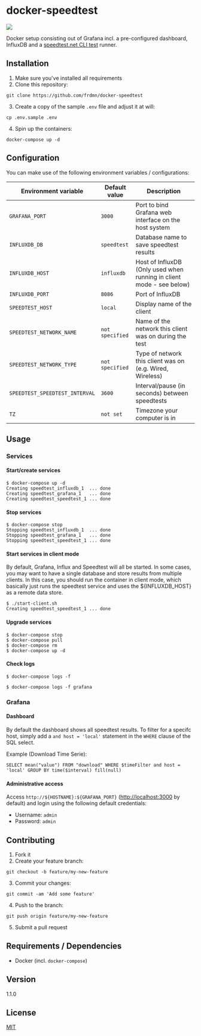 # docker-speedtest

![](https://i.imgur.com/cvfhIDH.png)

Docker setup consisting out of Grafana incl. a pre-configured dashboard, InfluxDB and a [speedtest.net CLI test](https://github.com/sindresorhus/speed-test) runner.

## Installation

1. Make sure you've installed all requirements
2. Clone this repository:

```shell
git clone https://github.com/frdmn/docker-speedtest
```

3. Create a copy of the sample `.env` file and adjust it at will:

```shell
cp .env.sample .env
```

4. Spin up the containers:

```shell
docker-compose up -d
```

## Configuration

You can make use of the following environment variables / configurations:

| Environment variable | Default value | Description
|----------------------|---------------|------------|
| `GRAFANA_PORT` | `3000` | Port to bind Grafana web interface on the host system |
| `INFLUXDB_DB` | `speedtest` | Database name to save speedtest results |
| `INFLUXDB_HOST` | `influxdb` | Host of InfluxDB (Only used when running in client mode - see below) |
| `INFLUXDB_PORT` | `8086` | Port of InfluxDB |
| `SPEEDTEST_HOST` | `local` | Display name of the client |
| `SPEEDTEST_NETWORK_NAME` | `not specified` | Name of the network this client was on during the test |
| `SPEEDTEST_NETWORK_TYPE` | `not specified` | Type of network this client was on (e.g. Wired, Wireless) |
| `SPEEDTEST_SPEEDTEST_INTERVAL` | `3600` | Interval/pause (in seconds) between speedtests |
| `TZ` | `not set` | Timezone your computer is in |

## Usage

### Services

#### Start/create services

```shell
$ docker-compose up -d
Creating speedtest_influxdb_1  ... done
Creating speedtest_grafana_1   ... done
Creating speedtest_speedtest_1 ... done
```

#### Stop services

```shell
$ docker-compose stop
Stopping speedtest_influxdb_1  ... done
Stopping speedtest_grafana_1   ... done
Stopping speedtest_speedtest_1 ... done
```

#### Start services in client mode

By default, Grafana, Influx and Speedtest will all be started. In some cases, you may want to have a single database and store results from multiple clients. In this case, you should run the container in client mode, which basically just runs the speedtest service and uses the ${INFLUXDB_HOST} as a remote data store.

```shell
$ ./start-client.sh
Creating speedtest_speedtest_1 ... done
```

#### Upgrade services

```shell
$ docker-compose stop
$ docker-compose pull
$ docker-compose rm
$ docker-compose up -d
```

#### Check logs

```shell
$ docker-compose logs -f
```

```shell
$ docker-compose logs -f grafana
```

### Grafana

#### Dashboard

By default the dashboard shows all speedtest results. To filter for a specifc host, simply add a `and host = 'local'` statement in the `WHERE` clause of the SQL select.

Example (Download Time Serie):

```
SELECT mean("value") FROM "download" WHERE $timeFilter and host = 'local' GROUP BY time($interval) fill(null)
```

#### Administrative access

Access `http://${HOSTNAME}:${GRAFANA_PORT}` ([http://localhost:3000](`http://localhost:3000`) by default) and login using the following default credentials:

* Username: `admin`
* Password: `admin`

## Contributing

1. Fork it
2. Create your feature branch:

```shell
git checkout -b feature/my-new-feature
```

3. Commit your changes:

```shell
git commit -am 'Add some feature'
```

4. Push to the branch:

```shell
git push origin feature/my-new-feature
```

5. Submit a pull request

## Requirements / Dependencies

* Docker (incl. `docker-compose`)

## Version

1.1.0

## License

[MIT](LICENSE)
